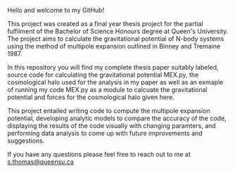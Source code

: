 Hello and welcome to my GitHub!

This project was created as a final year thesis project for the partial fulfilment of the Bachelor of Science Honours degree at Queen's University. The project aims to calculate the gravitational potential of N-body systems using the method of multipole expansion outlined in Binney and Tremaine 1987.

In this repository you will find my complete thesis paper suitably labeled, source code for calculating the gravitational potential MEX.py, the cosmological halo used for the analysis in my paper as well as an exmaple of running my code MEX.py as a module to calcuate the gravitational potential and forces for the cosmological halo given here. 

This project entailed writing code to compute the multipole expansion potential, developing analytic models to compare the accuracy of the code, displaying the results of the code visually with changing paramters, and performing data analysis to come up with future improvements and suggestions. 

If you have any questions please feel free to reach out to me at s.thomas@queensu.ca
